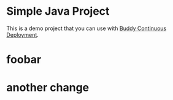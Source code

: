 # Simple Java Project
This is a demo project that you can use with [Buddy Continuous Deployment](https://buddy.works).

# foobar
# another change
